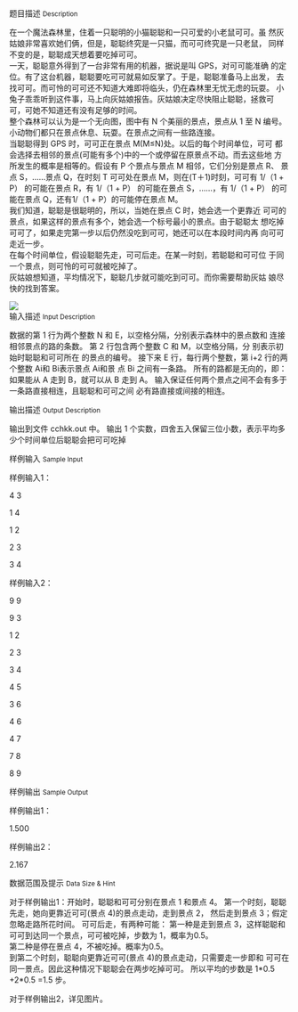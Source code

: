 <div class="panel panel-default">
<div class="area-title">
<span>
题目描述
<small>Description</small>
</span></div>
<div class="panel-body">

<p>在一个魔法森林里，住着一只聪明的小猫聪聪和一只可爱的小老鼠可可。虽 然灰姑娘非常喜欢她们俩，但是，聪聪终究是一只猫，而可可终究是一只老鼠， 同样不变的是，聪聪成天想着要吃掉可可。 <br>一天，聪聪意外得到了一台非常有用的机器，据说是叫 GPS，对可可能准确 的定位。有了这台机器，聪聪要吃可可就易如反掌了。于是，聪聪准备马上出发， 去找可可。而可怜的可可还不知道大难即将临头，仍在森林里无忧无虑的玩耍。 小兔子乖乖听到这件事，马上向灰姑娘报告。灰姑娘决定尽快阻止聪聪，拯救可 可，可她不知道还有没有足够的时间。 <br>整个森林可以认为是一个无向图，图中有 N 个美丽的景点，景点从 1 至 N 编号。小动物们都只在景点休息、玩耍。在景点之间有一些路连接。 <br>当聪聪得到 GPS 时，可可正在景点 M(M≤N)处。以后的每个时间单位，可可 都会选择去相邻的景点(可能有多个)中的一个或停留在原景点不动。而去这些地 方所发生的概率是相等的。假设有 P 个景点与景点 M 相邻，它们分别是景点 R、 景点 S，……景点 Q，在时刻 T 可可处在景点 M，则在(T＋1)时刻，可可有 1/（1 + P） 的可能在景点 R，有 1/（1 + P） 的可能在景点 S，……，有 1/（1 + P） 的可能在景点 Q，还有1/（1 + P）的可能停在景点 M。 <br>我们知道，聪聪是很聪明的，所以，当她在景点 C 时，她会选一个更靠近 可可的景点，如果这样的景点有多个，她会选一个标号最小的景点。由于聪聪太 想吃掉可可了，如果走完第一步以后仍然没吃到可可，她还可以在本段时间内再 向可可走近一步。 <br>在每个时间单位，假设聪聪先走，可可后走。在某一时刻，若聪聪和可可位 于同一个景点，则可怜的可可就被吃掉了。 <br>灰姑娘想知道，平均情况下，聪聪几步就可能吃到可可。而你需要帮助灰姑 娘尽快的找到答案。</p>

<img src="/source/codevs/codevs-1784/img/aHR0cDovL3d3dy5qb3lvaS5jbi9wcm9ibGVtL2NvZGV2cy0xNzg0L2h0dHA6Ly9jb2RldnMuY24vbWVkaWEvaW1hZ2UvMTM2NTc3MDQ1Ny43MC45NDgxMzA4NjExNjEucG5n.png" style="max-width:700px">

</div>
</div>

<div class="panel panel-default">
<div class="area-title">
<span>
输入描述
<small>Input Description</small>
</span></div>
<div class="panel-body">
<p>数据的第 1 行为两个整数 N 和 E，以空格分隔，分别表示森林中的景点数和 连接相邻景点的路的条数。 第 2 行包含两个整数 C 和 M，以空格分隔，分 别表示初始时聪聪和可可所在 的景点的编号。 接下来 E 行，每行两个整数，第 i+2 行的两个整数 Ai和 Bi表示景点 Ai和景 点 Bi 之间有一条路。 所有的路都是无向的，即：如果能从 A 走到 B，就可以从 B 走到 A。 输入保证任何两个景点之间不会有多于一条路直接相连，且聪聪和可可之间 必有路直接或间接的相连。</p>

</div>
</div>
<div  class="panel panel-default">
<div class="area-title">
<span>
输出描述
<small>Output Description</small>
</span></div>
<div class="panel-body">

<p>输出到文件 cchkk.out 中。 输出 1 个实数，四舍五入保留三位小数，表示平均多少个时间单位后聪聪会把可可吃掉</p>

</div>
</div>


<div class="panel panel-default">
<div class="area-title">
<span>
样例输入
<small>Sample Input</small>
</span></div>
<div class="panel-body">
<p>样例输入1：</p>
<p>4 3</p>
<p>1 4</p>
<p>1 2</p>
<p>2 3</p>
<p>3 4</p>
<p>样例输入2：</p>
<p>9 9</p>
<p>9 <span style="">3</span></p>
<p><span style=""> 1 2</span></p>
<p><span style=""> 2 3</span></p>
<p><span style=""> 3 4</span></p>
<p><span style=""> 4 5</span></p>
<p><span style=""> 3 6</span></p>
<p><span style=""> 4 6</span></p>
<p><span style=""> 4 7</span></p>
<p><span style=""> 7 8</span></p>
<p><span style=""> 8 9</span></p>

</div>
</div>

<div class="panel panel-default">
<div class="area-title">
<span>
样例输出
<small>Sample Output</small>
</span></div>
<div class="panel-body">
<p>样例输出1：</p>
<p>1.500</p>
<p>样例输出2：</p>
<p>2.167 </p>

</div>
</div>

<div class="panel panel-default">
<div class="area-title">
<span>
数据范围及提示
<small>Data Size & Hint</small>
</span></div>
<div class="panel-body">
<p>对于样例输出1：开始时，聪聪和可可分别在景点 1 和景点 4。 第一个时刻，聪聪先走，她向更靠近可可(景点 4)的景点走动，走到景点 2， 然后走到景点 3；假定忽略走路所花时间。 可可后走，有两种可能： 第一种是走到景点 3，这样聪聪和可可到达同一个景点，可可被吃掉，步数为 1，概率为0.5。 <br>第二种是停在景点 4，不被吃掉。概率为0.5。 <br>到第二个时刻，聪聪向更靠近可可(景点 4)的景点走动，只需要走一步即和 可可在同一景点。因此这种情况下聪聪会在两步吃掉可可。 所以平均的步数是 1*0.5 +2*0.5 =1.5 步。</p>
<p>对于样例输出2，详见图片。</p>
</div>
</div>